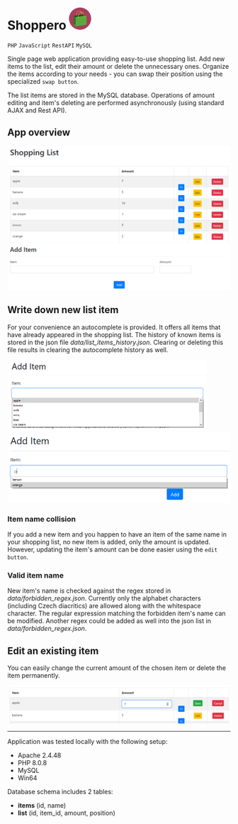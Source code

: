 # Shoppero <img src=".\style\icon.png" width="50" height="50" />
`PHP` `JavaScript` `RestAPI` `MySQL`

Single page web application providing easy-to-use shopping list. Add new items to the list, edit their amount or delete the unnecessary ones. Organize the items according to your needs - you can swap their position using the specialized `swap button`.

The list items are stored in the MySQL database. Operations of amount editing and item's deleting are performed asynchronously (using standard AJAX and Rest API).

## App overview
<img src=".\documentation\gallery\overview.png"/>

## Write down new list item
For your convenience an autocomplete is provided. It offers all items that have already appeared in the shopping list. The history of known items is stored in the json file *data/list_items_history.json*. Clearing or deleting this file results in clearing the autocomplete history as well.

<img src=".\documentation\gallery\add_item_autocomplete_1.png" width="450"/>        <img src=".\documentation\gallery\add_item_autocomplete_2.png" width="510"/>

### Item name collision
If you add a new item and you happen to have an item of the same name in your shopping list, no new item is added, only the amount is updated. However, updating the item's amount can be done easier using the `edit button`.

### Valid item name
New item's name is checked against the regex stored in *data/forbidden_regex.json*. Currently only the alphabet characters (including Czech diacritics) are allowed along with the whitespace character. The regular expression matching the forbidden item's name can be modified. Another regex could be added as well into the json list in *data/forbidden_regex.json*.

## Edit an existing item
You can easily change the current amount of the chosen item or delete the item permanently.

<img src=".\documentation\gallery\item_amount_edit.png" />

---
Application was tested locally with the following setup:
- Apache 2.4.48
- PHP 8.0.8
- MySQL 
- Win64

Database schema includes 2 tables:
- **items** (id, name)
- **list** (id, item_id, amount, position)
